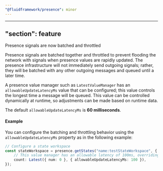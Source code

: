 ```yaml
---
"@fluidframework/presence": minor
---
```

---
"section": feature
---

Presence signals are now batched and throttled

Presence signals are batched together and throttled to prevent flooding the network with signals when presence values are rapidly updated.
The presence infrastructure will not immediately send outgoing signals; rather, they will be batched with any other outgoing messages and queued until a later time.

A presence value manager such as `LatestValueManager` has an `allowableUpdateLatencyMs` value that can be configured; this value controls the longest time a message will be queued.
This value can be controlled dynamically at runtime, so adjustments can be made based on runtime data.

The default `allowableUpdateLatencyMs` is **60 milliseconds**.

#### Example

You can configure the batching and throttling behavior using the `allowableUpdateLatencyMs` property as in the following example:

```ts
// Configure a state workspace
const stateWorkspace = presence.getStates("name:testStateWorkspace", {
	// This value manager has an allowable latency of 100ms, overriding the default value of 60ms.
	count: Latest({ num: 0 }, { allowableUpdateLatencyMs: 100 }),
});
```
